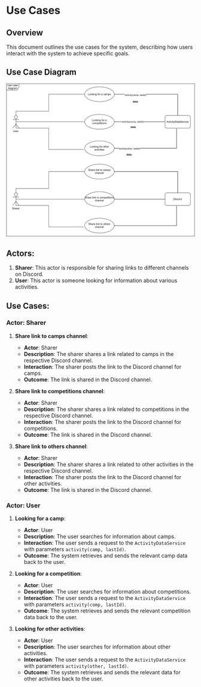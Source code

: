 # Use Cases

## Overview

This document outlines the use cases for the system, describing how users interact with the system to achieve specific goals.

## Use Case Diagram

![Use Case Diagram](/low-level-design\use-case-diagrams\use-case-diagram.svg)


## Actors:
1. **Sharer**: This actor is responsible for sharing links to different channels on Discord.
2. **User**: This actor is someone looking for information about various activities.

## Use Cases:


### **Actor**: Sharer
1. **Share link to camps channel**:
    - **Actor**: Sharer
    - **Description**: The sharer shares a link related to camps in the respective Discord channel.
    - **Interaction**: The sharer posts the link to the Discord channel for camps.
    - **Outcome**: The link is shared in the Discord channel.

2. **Share link to competitions channel**:
    - **Actor**: Sharer
    - **Description**: The sharer shares a link related to competitions in the respective Discord channel.
    - **Interaction**: The sharer posts the link to the Discord channel for competitions.
    - **Outcome**: The link is shared in the Discord channel.

3. **Share link to others channel**:
    - **Actor**: Sharer
    - **Description**: The sharer shares a link related to other activities in the respective Discord channel.
    - **Interaction**: The sharer posts the link to the Discord channel for other activities.
    - **Outcome**: The link is shared in the Discord channel.

### **Actor**: User
1. **Looking for a camp**:
    - **Actor**: User
    - **Description**: The user searches for information about camps.
    - **Interaction**: The user sends a request to the `ActivityDataService` with parameters `activity(camp, lastId)`.
    - **Outcome**: The system retrieves and sends the relevant camp data back to the user.

2. **Looking for a competition**:
    - **Actor**: User
    - **Description**: The user searches for information about competitions.
    - **Interaction**: The user sends a request to the `ActivityDataService` with parameters `activity(comp, lastId)`.
    - **Outcome**: The system retrieves and sends the relevant competition data back to the user.

3. **Looking for other activities**:
    - **Actor**: User
    - **Description**: The user searches for information about other activities.
    - **Interaction**: The user sends a request to the `ActivityDataService` with parameters `activity(other, lastId)`.
    - **Outcome**: The system retrieves and sends the relevant data for other activities back to the user.